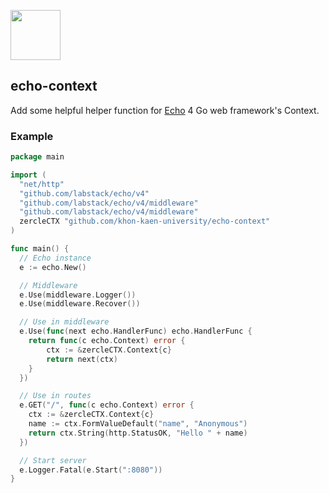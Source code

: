 <a href="https://echo.labstack.com"><img height="80" src="https://cdn.labstack.com/images/echo-logo.svg"></a>

## echo-context

Add some helpful helper function for [Echo](https://github.com/labstack/echo) 4 Go web framework's Context.

### Example

```go
package main

import (
  "net/http"
  "github.com/labstack/echo/v4"
  "github.com/labstack/echo/v4/middleware"
  "github.com/labstack/echo/v4/middleware"
  zercleCTX "github.com/khon-kaen-university/echo-context"
)

func main() {
  // Echo instance
  e := echo.New()

  // Middleware
  e.Use(middleware.Logger())
  e.Use(middleware.Recover())

  // Use in middleware
  e.Use(func(next echo.HandlerFunc) echo.HandlerFunc {
	return func(c echo.Context) error {
		ctx := &zercleCTX.Context{c}
		return next(ctx)
	}
  })

  // Use in routes
  e.GET("/", func(c echo.Context) error {
    ctx := &zercleCTX.Context{c}
    name := ctx.FormValueDefault("name", "Anonymous")
    return ctx.String(http.StatusOK, "Hello " + name)
  })

  // Start server
  e.Logger.Fatal(e.Start(":8080"))
}
```
